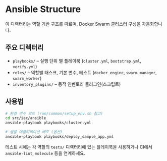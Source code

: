 # Ansible Structure

이 디렉터리는 역할 기반 구조를 따르며, Docker Swarm 클러스터 구성을 자동화합니다.

## 주요 디렉터리
- `playbooks/` – 실행 단위 별 플레이북 (`cluster.yml`, `bootstrap.yml`, `verify.yml`)
- `roles/` – 역할별 태스크, 기본 변수, 테스트 (`docker_engine`, `swarm_manager`, `swarm_worker`)
- `inventory_plugins/` – 동적 인벤토리 플러그인(스크립트)

## 사용법
```bash
# 환경 변수 로드 (run/common/setup_env.sh 참고)
cd src/iac/ansible
ansible-playbook playbooks/cluster.yml

# 샘플 애플리케이션 배포 (옵션)
ansible-playbook playbooks/deploy_sample_app.yml
```

테스트 시에는 각 역할의 `tests/` 디렉터리에 있는 플레이북을 사용하거나 CI에서 `ansible-lint`, `molecule` 등을 연계하세요.
